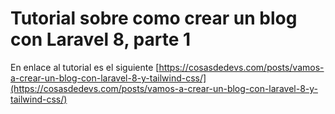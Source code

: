# Tutorial sobre como crear un blog con Laravel 8, parte 1

En enlace al tutorial es el siguiente [https://cosasdedevs.com/posts/vamos-a-crear-un-blog-con-laravel-8-y-tailwind-css/](https://cosasdedevs.com/posts/vamos-a-crear-un-blog-con-laravel-8-y-tailwind-css/)